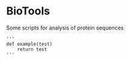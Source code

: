 BioTools
========
Some scripts for analysis of protein sequences

	''' 
	def example(test)
		return test
	'''
